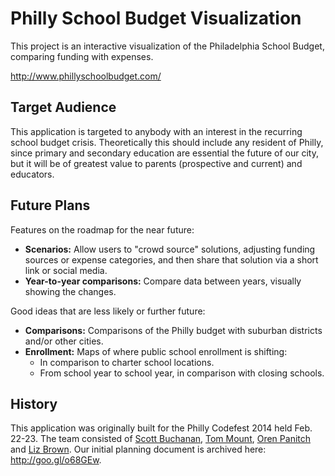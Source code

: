 # Philly School Budget Visualization
This project is an interactive visualization of the Philadelphia School Budget, comparing funding with expenses.

http://www.phillyschoolbudget.com/

## Target Audience
This application is targeted to anybody with an interest in the recurring school budget crisis. Theoretically this should include any resident of Philly, since primary and secondary education are essential the future of our city, but it will be of greatest value to parents (prospective and current) and educators.

## Future Plans
Features on the roadmap for the near future:
* **Scenarios:** Allow users to "crowd source" solutions, adjusting funding sources or expense categories, and then share that solution via a short link or social media.
* **Year-to-year comparisons:** Compare data between years, visually showing the changes.

Good ideas that are less likely or further future: 
* **Comparisons:** Comparisons of the Philly budget with suburban districts and/or other cities.
* **Enrollment:** Maps of where public school enrollment is shifting:
  * In comparison to charter school locations.
  * From school year to school year, in comparison with closing schools.

## History
This application was originally built for the Philly Codefest 2014 held Feb. 22-23. The team consisted of [Scott Buchanan](@thescottsb), [Tom Mount](@tmountjr), [Oren Panitch](@opanitch) and [Liz Brown](@lizbrownsays). Our initial planning document is archived here: http://goo.gl/o68GEw.
